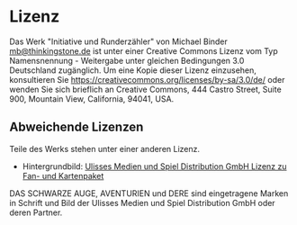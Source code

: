 # Lizenz

Das Werk "Initiative und Runderzähler" von Michael Binder <mb@thinkingstone.de> ist unter einer Creative Commons Lizenz vom Typ Namensnennung - Weitergabe unter gleichen Bedingungen 3.0 Deutschland zugänglich. Um eine Kopie dieser Lizenz einzusehen, konsultieren Sie https://creativecommons.org/licenses/by-sa/3.0/de/ oder wenden Sie sich brieflich an Creative Commons, 444 Castro Street, Suite 900, Mountain View, California, 94041, USA.

## Abweichende Lizenzen
Teile des Werks stehen unter einer anderen Lizenz. 

* Hintergrundbild: [Ulisses Medien und Spiel Distribution GmbH Lizenz zu Fan- und Kartenpaket](https://de.wiki-aventurica.de/wiki/Kartenpaket/Lizenz)

DAS SCHWARZE AUGE, AVENTURIEN und DERE sind eingetragene Marken in Schrift und Bild der Ulisses Medien und Spiel Distribution GmbH oder deren Partner.
